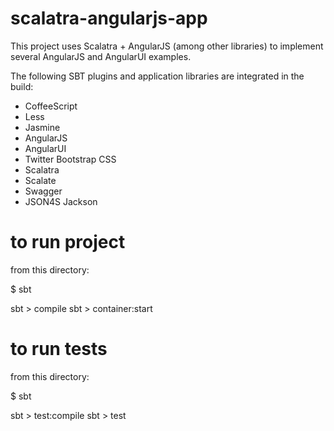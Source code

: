 scalatra-angularjs-app
=======================

This project uses Scalatra + AngularJS (among other libraries) to implement several AngularJS and AngularUI examples.

The following SBT plugins and application libraries are integrated in the build:
  * CoffeeScript
  * Less
  * Jasmine
  * AngularJS
  * AngularUI
  * Twitter Bootstrap CSS
  * Scalatra
  * Scalate
  * Swagger
  * JSON4S Jackson

to run project
==============

from this directory:

$ sbt

sbt > compile
sbt > container:start

to run tests
============

from this directory:

$ sbt

sbt > test:compile
sbt > test
